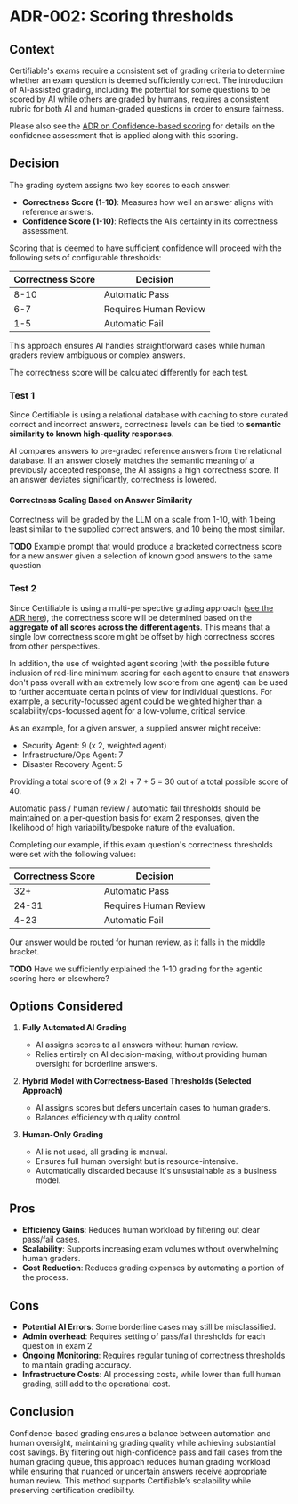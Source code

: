 # ADR-002: Scoring thresholds
## Context

Certifiable's exams require a consistent set of grading criteria to determine whether an exam question is deemed sufficiently correct. The introduction of AI-assisted grading, including the potential for some questions to be scored by AI while others are graded by humans, requires a consistent rubric for both AI and human-graded questions in order to ensure fairness.

Please also see the [ADR on Confidence-based scoring](/adr/004-confidence-based-grading-process.md) for details on the confidence assessment that is applied along with this scoring.

## Decision

The grading system assigns two key scores to each answer:

- **Correctness Score (1-10)**: Measures how well an answer aligns with reference answers.
- **Confidence Score (1-10)**: Reflects the AI’s certainty in its correctness assessment.

Scoring that is deemed to have sufficient confidence will proceed with the following sets of configurable thresholds:

| Correctness Score | Decision              |
|-------------------|-----------------------|
| 8-10              | Automatic Pass        |
| 6-7               | Requires Human Review |
| 1-5               | Automatic Fail        |

This approach ensures AI handles straightforward cases while human graders review ambiguous or complex answers.

The correctness score will be calculated differently for each test.

### Test 1
Since Certifiable is using a relational database with caching to store curated correct and incorrect answers, correctness levels can be tied to **semantic similarity to known high-quality responses**.

AI compares answers to pre-graded reference answers from the relational database. If an answer closely matches the semantic meaning of a previously accepted response, the AI assigns a high correctness score. If an answer deviates significantly, correctness is lowered.

#### Correctness Scaling Based on Answer Similarity

Correctness will be graded by the LLM on a scale from 1-10, with 1 being least similar to the supplied correct answers, and 10 being the most similar.

**TODO** Example prompt that would produce a bracketed correctness score for a new answer given a selection of known good answers to the same question

### Test 2 
Since Certifiable is using a multi-perspective grading approach ([see the ADR here](/adr/005-test-2-scoring.md)), the correctness score will be determined based on the **aggregate of all scores across the different agents**. This means that a single low correctness score might be offset by high correctness scores from other perspectives.

In addition, the use of weighted agent scoring (with the possible future inclusion of red-line minimum scoring for each agent to ensure that answers don't pass overall with an extremely low score from one agent) can be used to further accentuate certain points of view for individual questions. For example, a security-focussed agent could be weighted higher than a scalability/ops-focussed agent for a low-volume, critical service.

As an example, for a given answer, a supplied answer might receive:
* Security Agent: 9 (x 2, weighted agent)
* Infrastructure/Ops Agent: 7
* Disaster Recovery Agent: 5

Providing a total score of (9 x 2) + 7 + 5 = 30 out of a total possible score of 40.

Automatic pass / human review / automatic fail thresholds should be maintained on a per-question basis for exam 2 responses, given the likelihood of high variability/bespoke nature of the evaluation.

Completing our example, if this exam question's correctness thresholds were set with the following values:

| Correctness Score | Decision              |
|-------------------|-----------------------|
| 32+               | Automatic Pass        |
| 24-31             | Requires Human Review |
| 4-23              | Automatic Fail        |

Our answer would be routed for human review, as it falls in the middle bracket.

**TODO** Have we sufficiently explained the 1-10 grading for the agentic scoring here or elsewhere?

## Options Considered

1. **Fully Automated AI Grading**
   - AI assigns scores to all answers without human review.
   - Relies entirely on AI decision-making, without providing human oversight for borderline answers.
   
2. **Hybrid Model with Correctness-Based Thresholds (Selected Approach)**
   - AI assigns scores but defers uncertain cases to human graders.
   - Balances efficiency with quality control.
   
3. **Human-Only Grading**
   - AI is not used, all grading is manual.
   - Ensures full human oversight but is resource-intensive.
   - Automatically discarded because it's unsustainable as a business model. 

## Pros

- **Efficiency Gains**: Reduces human workload by filtering out clear pass/fail cases.
- **Scalability**: Supports increasing exam volumes without overwhelming human graders.
- **Cost Reduction**: Reduces grading expenses by automating a portion of the process.

## Cons

- **Potential AI Errors**: Some borderline cases may still be misclassified.
- **Admin overhead**: Requires setting of pass/fail thresholds for each question in exam 2
- **Ongoing Monitoring**: Requires regular tuning of correctness thresholds to maintain grading accuracy.
- **Infrastructure Costs**: AI processing costs, while lower than full human grading, still add to the operational cost.

## Conclusion

Confidence-based grading ensures a balance between automation and human oversight, maintaining grading quality while achieving substantial cost savings. By filtering out high-confidence pass and fail cases from the human grading queue, this approach reduces human grading workload while ensuring that nuanced or uncertain answers receive appropriate human review. This method supports Certifiable’s scalability while preserving certification credibility.
